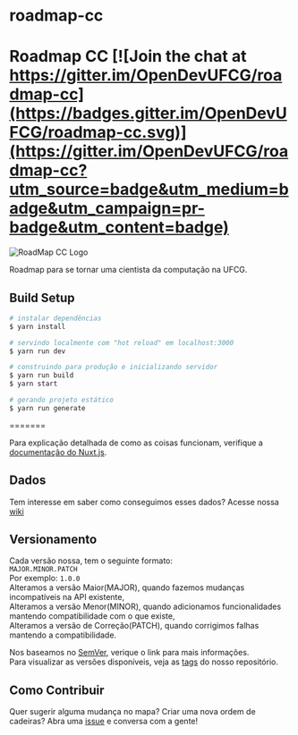 # roadmap-cc


# Roadmap CC [![Join the chat at https://gitter.im/OpenDevUFCG/roadmap-cc](https://badges.gitter.im/OpenDevUFCG/roadmap-cc.svg)](https://gitter.im/OpenDevUFCG/roadmap-cc?utm_source=badge&utm_medium=badge&utm_campaign=pr-badge&utm_content=badge)

![RoadMap CC Logo](https://i.imgur.com/rCKBR0t.png)

Roadmap para se tornar uma cientista da computação na UFCG.

## Build Setup

``` bash
# instalar dependências
$ yarn install

# servindo localmente com "hot reload" em localhost:3000
$ yarn run dev

# construindo para produção e inicializando servidor
$ yarn run build
$ yarn start

# gerando projeto estático
$ yarn run generate
```
=======

Para explicação detalhada de como as coisas funcionam, verifique a [documentação do Nuxt.js].

## Dados

Tem interesse em saber como conseguimos esses dados? Acesse nossa [wiki]

## Versionamento

Cada versão nossa, tem o seguinte formato:  
`MAJOR.MINOR.PATCH`  
Por exemplo: `1.0.0`  
Alteramos a versão Maior(MAJOR), quando fazemos mudanças incompatíveis na API existente,  
Alteramos a versão Menor(MINOR), quando adicionamos funcionalidades mantendo compatibilidade com o que existe,   
Alteramos a versão de Correção(PATCH), quando corrigimos falhas mantendo a compatibilidade.

Nos baseamos no [SemVer], verique o link para mais informações.  
Para visualizar as versões disponíveis, veja as [tags] do nosso repositório.

## Como Contribuir

Quer sugerir alguma mudança no mapa? Criar uma nova ordem de cadeiras? Abra uma [issue] e conversa com a gente!

[documentação do Nuxt.js]:(https://nuxtjs.org)
[wiki]: (https://github.com/OpenDevUFCG/roadmap-cc/wiki/RoadMap-CC---Wiki)
[tags]: (https://github.com/OpenDevUFCG/roadmap-cc/tags)
[SemVer]: (https://semver.org/lang/pt-BR/)
[issue]: (https://github.com/OpenDevUFCG/roadmap-cc/issues/new)